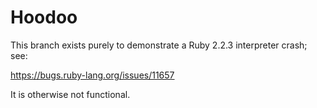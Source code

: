 # Hoodoo

This branch exists purely to demonstrate a Ruby 2.2.3 interpreter crash; see:

https://bugs.ruby-lang.org/issues/11657

It is otherwise not functional.
